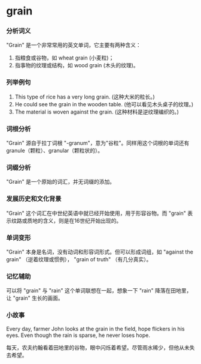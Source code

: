 # grain

### 分析词义

  

"Grain" 是一个非常常用的英文单词，它主要有两种含义：

  

1.  指粮食或谷物，如 wheat grain (小麦粒)；
2.  指事物的纹理或结构，如 wood grain (木头的纹理)。

  

### 列举例句

  

1.  This type of rice has a very long grain. (这种大米的粒长。)
2.  He could see the grain in the wooden table. (他可以看见木头桌子的纹理。)
3.  The material is woven against the grain. (这种材料是逆纹理编织的。)

  

### 词根分析

  

"Grain" 源自于拉丁词根 "-granum"，意为"谷粒"。同样用这个词根的单词还有 granule（颗粒）、granular（颗粒状的）。

  

### 词缀分析

  

"Grain" 是一个原始的词汇，并无词缀的添加。

  

### 发展历史和文化背景

  

"Grain" 这个词汇在中世纪英语中就已经开始使用，用于形容谷物。而 "grain" 表示纹路或质地的含义，则是在16世纪开始出现的。

  

### 单词变形

  

"Grain" 本身是名词，没有动词和形容词形式。但可以形成词组，如 "against the grain" （逆着纹理或惯例）， "grain of truth" （有几分真实）。

  

### 记忆辅助

  

可以将 "grain" 与 "rain" 这个单词联想在一起，想象一下 "rain" 降落在田地里，让 "grain" 生长的画面。

  

### 小故事

  

Every day, farmer John looks at the grain in the field, hope flickers in his eyes. Even though the rain is sparse, he never loses hope.

  

每天，农夫约翰看着田地里的谷物，眼中闪烁着希望。尽管雨水稀少，但他从未失去希望。
